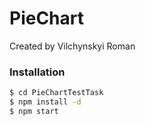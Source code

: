 # PieChart

Created by Vilchynskyi Roman

### Installation


```sh
$ cd PieChartTestTask
$ npm install -d
$ npm start
```
